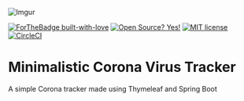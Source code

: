 ![Imgur](https://i.imgur.com/RkXUv4h.png)

[![ForTheBadge built-with-love](http://ForTheBadge.com/images/badges/built-with-love.svg)](https://GitHub.com/Naereen/)
[![Open Source? Yes!](https://badgen.net/badge/Open%20Source%20%3F/Yes%21/blue?icon=github)](https://github.com/Naereen/badges/)
[![MIT license](https://img.shields.io/badge/License-MIT-blue.svg)](https://lbesson.mit-license.org/)
[![CircleCI](https://circleci.com/gh/reol224/Corona-Virus-Tracker/tree/master.svg?style=shield)](https://circleci.com/gh/reol224/Corona-Virus-Tracker/tree/master)
# Minimalistic Corona Virus Tracker
A simple Corona tracker made using Thymeleaf and Spring Boot
